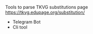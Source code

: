 ﻿Tools to parse TKVG substitutions page https://tkvg.edupage.org/substitution/

 - Telegram Bot
 - Cli tool